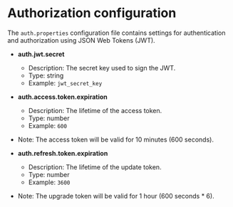 # Authorization configuration

The `auth.properties` configuration file contains settings for authentication and authorization using JSON Web Tokens (JWT).

- **auth.jwt.secret**
  - Description: The secret key used to sign the JWT.
  - Type: string
  - Example: `jwt_secret_key`

- **auth.access.token.expiration**
  - Description: The lifetime of the access token.
  - Type: number
  - Example: `600`
- Note: The access token will be valid for 10 minutes (600 seconds).

- **auth.refresh.token.expiration**
  - Description: The lifetime of the update token.
  - Type: number
  - Example: `3600`
- Note: The upgrade token will be valid for 1 hour (600 seconds * 6).